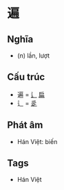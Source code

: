 # 遍

## Nghĩa

* (n) lần, lượt

## Cấu trúc
* 遍 = [辶](辶.md) [扁](扁.md)
* 辶 = [辵](辵.md)

## Phát âm

* Hán Việt: biến

## Tags
* Hán Việt

<script>window.HANZI_FIELD='遍';</script>
